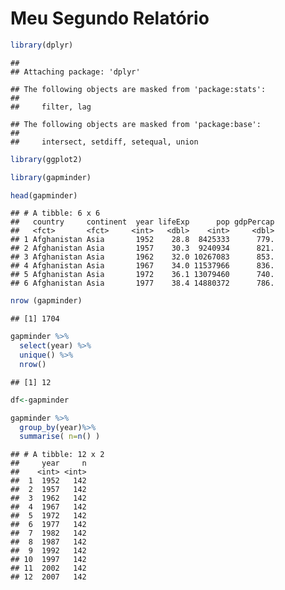 Meu Segundo Relatório
================

``` r
library(dplyr)
```

    ## 
    ## Attaching package: 'dplyr'

    ## The following objects are masked from 'package:stats':
    ## 
    ##     filter, lag

    ## The following objects are masked from 'package:base':
    ## 
    ##     intersect, setdiff, setequal, union

``` r
library(ggplot2)
```

``` r
library(gapminder)
```

``` r
head(gapminder)
```

    ## # A tibble: 6 x 6
    ##   country     continent  year lifeExp      pop gdpPercap
    ##   <fct>       <fct>     <int>   <dbl>    <int>     <dbl>
    ## 1 Afghanistan Asia       1952    28.8  8425333      779.
    ## 2 Afghanistan Asia       1957    30.3  9240934      821.
    ## 3 Afghanistan Asia       1962    32.0 10267083      853.
    ## 4 Afghanistan Asia       1967    34.0 11537966      836.
    ## 5 Afghanistan Asia       1972    36.1 13079460      740.
    ## 6 Afghanistan Asia       1977    38.4 14880372      786.

``` r
nrow (gapminder)
```

    ## [1] 1704

``` r
gapminder %>%
  select(year) %>%
  unique() %>%
  nrow()
```

    ## [1] 12

``` r
df<-gapminder
```

``` r
gapminder %>%  
  group_by(year)%>% 
  summarise( n=n() )
```

    ## # A tibble: 12 x 2
    ##     year     n
    ##    <int> <int>
    ##  1  1952   142
    ##  2  1957   142
    ##  3  1962   142
    ##  4  1967   142
    ##  5  1972   142
    ##  6  1977   142
    ##  7  1982   142
    ##  8  1987   142
    ##  9  1992   142
    ## 10  1997   142
    ## 11  2002   142
    ## 12  2007   142
